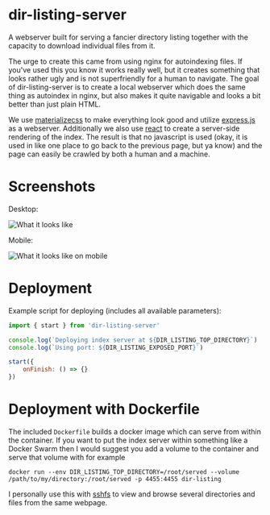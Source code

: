 # dir-listing-server

A webserver built for serving a fancier directory listing together
with the capacity to download individual files from it.

The urge to create this came from using nginx for autoindexing
files. If you've used this you know it works really well, but it
creates something that looks rather ugly and is not superfriendly for
a human to navigate. The goal of dir-listing-server is to create a
local webserver which does the same thing as autoindex in nginx, but
also makes it quite navigable and looks a bit better than just plain
HTML.

We use [materializecss](https://materializecss.com/) to make
everything look good and utilize [express.js](https://expressjs.com/)
as a webserver. Additionally we also use [react](https://reactjs.org/)
to create a server-side rendering of the index. The result is that no
javascript is used (okay, it is used in like one place to go back to
the previous page, but ya know) and the page can easily be crawled by
both a human and a machine.

# Screenshots

Desktop:

![What it looks like](https://i.imgur.com/8wdgFCW.png)

Mobile:

![What it looks like on mobile](https://i.imgur.com/LhHZIK9.png)


# Deployment

Example script for deploying (includes all available parameters):

```javascript
import { start } from 'dir-listing-server'

console.log(`Deploying index server at ${DIR_LISTING_TOP_DIRECTORY}`)
console.log(`Using port: ${DIR_LISTING_EXPOSED_PORT}`)

start({
    onFinish: () => {}
})

```

# Deployment with Dockerfile

The included `Dockerfile` builds a docker image which can serve from
within the container. If you want to put the index server within
something like a Docker Swarm then I would suggest you add a volume to
the container and serve that volume with for example

`docker run --env DIR_LISTING_TOP_DIRECTORY=/root/served --volume /path/to/my/directory:/root/served -p 4455:4455 dir-listing`

I personally use this with
[sshfs](https://en.wikipedia.org/wiki/SSHFS) to view and browse
several directories and files from the same webpage.
